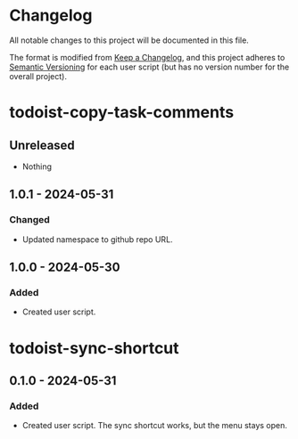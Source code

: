 

# Changelog

All notable changes to this project will be documented in this file.

The format is modified from [Keep a Changelog](https://keepachangelog.com/en/1.1.0/), and this project adheres to [Semantic Versioning](https://semver.org/spec/v2.0.0.html) for each user script (but has no version number for the overall project).

# todoist-copy-task-comments

## Unreleased

- Nothing

## 1.0.1 - 2024-05-31

### Changed

- Updated namespace to github repo URL.

## 1.0.0 - 2024-05-30

### Added

- Created user script.

# todoist-sync-shortcut

## 0.1.0 - 2024-05-31

### Added

- Created user script. The sync shortcut works, but the menu stays open.
